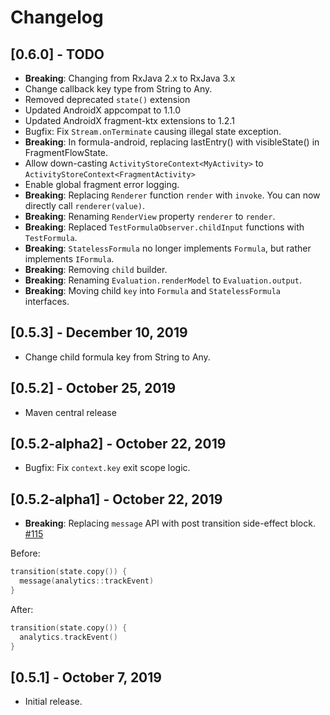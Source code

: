 # Changelog
## [0.6.0] - TODO
- **Breaking**: Changing from RxJava 2.x to RxJava 3.x
- Change callback key type from String to Any.
- Removed deprecated `state()` extension
- Updated AndroidX appcompat to 1.1.0
- Updated AndroidX fragment-ktx extensions to 1.2.1
- Bugfix: Fix `Stream.onTerminate` causing illegal state exception.
- **Breaking**: In formula-android, replacing lastEntry() with visibleState() in FragmentFlowState.
- Allow down-casting `ActivityStoreContext<MyActivity>` to `ActivityStoreContext<FragmentActivity>`
- Enable global fragment error logging.
- **Breaking**: Replacing `Renderer` function `render` with `invoke`. You can now directly call `renderer(value)`. 
- **Breaking**: Renaming `RenderView` property `renderer` to `render`.
- **Breaking**: Replaced `TestFormulaObserver.childInput` functions with `TestFormula`.
- **Breaking**: `StatelessFormula` no longer implements `Formula`, but rather implements `IFormula`.
- **Breaking**: Removing `child` builder.
- **Breaking**: Renaming `Evaluation.renderModel` to `Evaluation.output`.
- **Breaking**: Moving child `key` into `Formula` and `StatelessFormula` interfaces.

## [0.5.3] - December 10, 2019
- Change child formula key from String to Any.

## [0.5.2] - October 25, 2019
- Maven central release

## [0.5.2-alpha2] - October 22, 2019
- Bugfix: Fix `context.key` exit scope logic.

## [0.5.2-alpha1] - October 22, 2019
- **Breaking**: Replacing `message` API with post transition side-effect block. [#115](https://github.com/instacart/formula/pull/115)

Before:
```kotlin
transition(state.copy()) {
  message(analytics::trackEvent)
}
```

After:
```kotlin
transition(state.copy()) {
  analytics.trackEvent()
}
```

## [0.5.1] - October 7, 2019
- Initial release.
